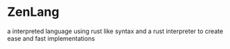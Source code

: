 # ZenLang
a interpreted language using rust like syntax and a rust interpreter to create ease and fast implementations
